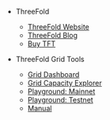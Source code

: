 - ThreeFold
  - [ThreeFold Website](https://threefold.io/)
  - [ThreeFold Blog](https://threefold.io/blog)
  - [Buy TFT](@how_to_buy)
- ThreeFold Grid Tools
  - [Grid Dashboard](https://dashboard.grid.tf/)
  - [Grid Capacity Explorer](https://dashboard.grid.tf/explorer/statistics/)
  - [Playground: Mainnet](https://play.grid.tf/)
  - [Playground: Testnet](https://play.test.grid.tf/)
  - [Manual](https://manual.grid.tf/)

  <!-- - [TF Token Stats](https://tokenstats.threefoldtoken.com/) -->
  <!-- - [TFGrid Demo](https://demo.testnet.grid.tf/)
  - [3Bot Deployment](https://manual-testnet.threefold.io/#/getting_started_3bot) -->
